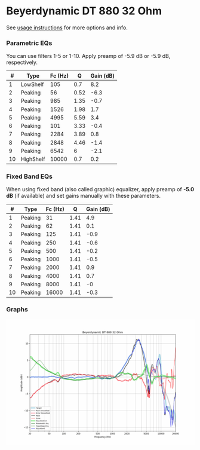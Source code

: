 # Beyerdynamic DT 880 32 Ohm
See [usage instructions](https://github.com/jaakkopasanen/AutoEq#usage) for more options and info.

### Parametric EQs
You can use filters 1-5 or 1-10. Apply preamp of -5.9 dB or -5.9 dB, respectively.

|   # | Type      |   Fc (Hz) |    Q |   Gain (dB) |
|-----|-----------|-----------|------|-------------|
|   1 | LowShelf  |       105 | 0.7  |         8.2 |
|   2 | Peaking   |        56 | 0.52 |        -6.3 |
|   3 | Peaking   |       985 | 1.35 |        -0.7 |
|   4 | Peaking   |      1526 | 1.98 |         1.7 |
|   5 | Peaking   |      4995 | 5.59 |         3.4 |
|   6 | Peaking   |       101 | 3.33 |        -0.4 |
|   7 | Peaking   |      2284 | 3.89 |         0.8 |
|   8 | Peaking   |      2848 | 4.46 |        -1.4 |
|   9 | Peaking   |      6542 | 6    |        -2.1 |
|  10 | HighShelf |     10000 | 0.7  |         0.2 |

### Fixed Band EQs
When using fixed band (also called graphic) equalizer, apply preamp of **-5.0 dB** (if available) and set gains manually with these parameters.

|   # | Type    |   Fc (Hz) |    Q |   Gain (dB) |
|-----|---------|-----------|------|-------------|
|   1 | Peaking |        31 | 1.41 |         4.9 |
|   2 | Peaking |        62 | 1.41 |         0.1 |
|   3 | Peaking |       125 | 1.41 |        -0.9 |
|   4 | Peaking |       250 | 1.41 |        -0.6 |
|   5 | Peaking |       500 | 1.41 |        -0.2 |
|   6 | Peaking |      1000 | 1.41 |        -0.5 |
|   7 | Peaking |      2000 | 1.41 |         0.9 |
|   8 | Peaking |      4000 | 1.41 |         0.7 |
|   9 | Peaking |      8000 | 1.41 |        -0   |
|  10 | Peaking |     16000 | 1.41 |        -0.3 |

### Graphs
![](./Beyerdynamic%20DT%20880%2032%20Ohm.png)
